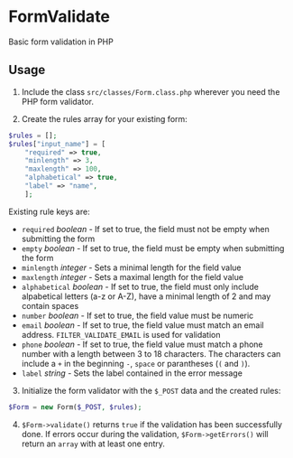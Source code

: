 # FormValidate
Basic form validation in PHP


## Usage

1. Include the class `src/classes/Form.class.php` wherever you need the PHP form validator.

2. Create the rules array for your existing form:


```php
$rules = [];
$rules["input_name"] = [
    "required" => true,
    "minlength" => 3,
    "maxlength" => 100,
    "alphabetical" => true,
    "label" => "name",
    ];
```

Existing rule keys are:

- `required` *boolean* - If set to true, the field must not be empty when submitting the form
- `empty` *boolean* - If set to true, the field must be empty when submitting the form
- `minlength` *integer* - Sets a minimal length for the field value
- `maxlength` *integer* - Sets a maximal length for the field value
- `alphabetical` *boolean* - If set to true, the field must only include alpabetical letters (a-z or A-Z), have a minimal length of 2 and may contain spaces
- `number` *boolean* - If set to true, the field value must be numeric
- `email` *boolean* - If set to true, the field value must match an email address. `FILTER_VALIDATE_EMAIL` is used for validation
- `phone` *boolean* - If set to true, the field value must match a phone number with a length between 3 to 18 characters. The characters can include a `+` in the beginning `-`, `space` or parantheses (`(` and `)`).
- `label` *string* - Sets the label contained in the error message


3. Initialize the form validator with the `$_POST` data and the created rules:

```php
$Form = new Form($_POST, $rules);
```

4. `$Form->validate()` returns `true` if the validation has been successfully done. If errors occur during the validation, `$Form->getErrors()` will return an `array` with at least one entry.